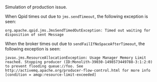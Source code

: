 Simulation of production issue.

When Qpid times out due to `jms.sendTimeout`, the following exception is seen:

    org.apache.qpid.jms.JmsSendTimedOutException: Timed out waiting for disposition of sent Message

When the broker times out due to `sendFailIfNoSpaceAfterTimeout`, the following exception is seen:

    javax.jms.ResourceAllocationException: Usage Manager Memory Limit reached. Stopping producer (ID:Monolith-39030-1498573449788-3:1:2:0) to prevent flooding queue://foo. See http://activemq.apache.org/producer-flow-control.html for more info [condition = amqp:resource-limit-exceeded]